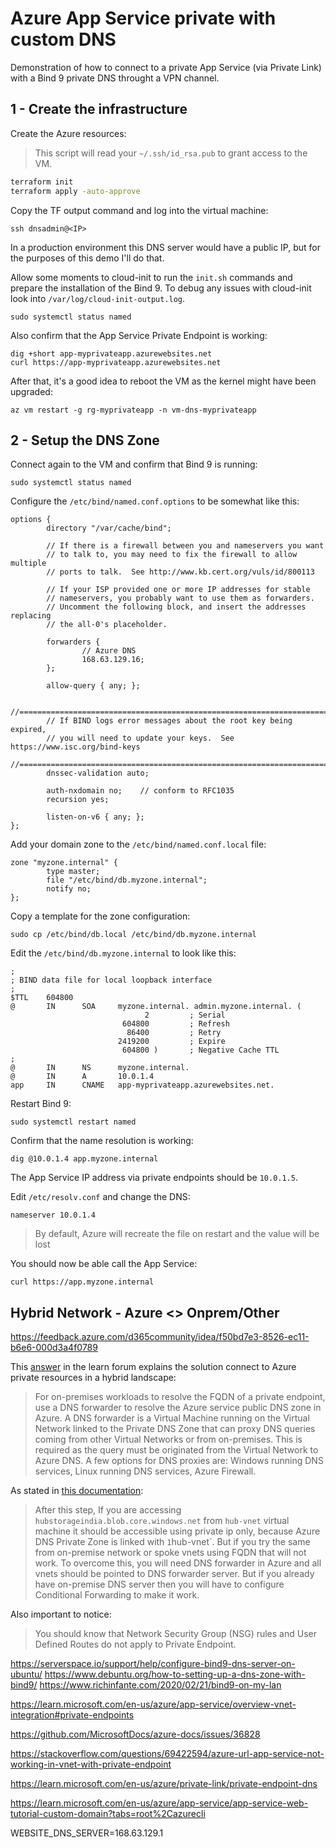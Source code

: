 # Azure App Service private with custom DNS

Demonstration of how to connect to a private App Service (via Private Link) with a Bind 9 private DNS throught a VPN channel.

## 1 - Create the infrastructure

Create the Azure resources:

> This script will read your `~/.ssh/id_rsa.pub` to grant access to the VM.

```sh
terraform init
terraform apply -auto-approve
```

Copy the TF output command and log into the virtual machine:

```
ssh dnsadmin@<IP>
```

In a production environment this DNS server would have a public IP, but for the purposes of this demo I'll do that.

Allow some moments to cloud-init to run the `init.sh` commands and prepare the installation of the Bind 9. To debug any issues with cloud-init look into `/var/log/cloud-init-output.log`.

```
sudo systemctl status named
```

Also confirm that the App Service Private Endpoint is working:

```
dig +short app-myprivateapp.azurewebsites.net
curl https://app-myprivateapp.azurewebsites.net
```

After that, it's a good idea to reboot the VM as the kernel might have been upgraded:

```
az vm restart -g rg-myprivateapp -n vm-dns-myprivateapp
```

## 2 - Setup the DNS Zone

Connect again to the VM and confirm that Bind 9 is running:

```
sudo systemctl status named
```

Configure the `/etc/bind/named.conf.options` to be somewhat like this:

```
options {
        directory "/var/cache/bind";

        // If there is a firewall between you and nameservers you want
        // to talk to, you may need to fix the firewall to allow multiple
        // ports to talk.  See http://www.kb.cert.org/vuls/id/800113

        // If your ISP provided one or more IP addresses for stable
        // nameservers, you probably want to use them as forwarders.
        // Uncomment the following block, and insert the addresses replacing
        // the all-0's placeholder.

        forwarders {
                // Azure DNS
                168.63.129.16;
        };

        allow-query { any; };

        //========================================================================
        // If BIND logs error messages about the root key being expired,
        // you will need to update your keys.  See https://www.isc.org/bind-keys
        //========================================================================
        dnssec-validation auto;

        auth-nxdomain no;    // conform to RFC1035
        recursion yes;

        listen-on-v6 { any; };
};
```

Add your domain zone to the `/etc/bind/named.conf.local` file:

```
zone "myzone.internal" {
        type master;
        file "/etc/bind/db.myzone.internal";
        notify no;
};
```

Copy a template for the zone configuration:

```
sudo cp /etc/bind/db.local /etc/bind/db.myzone.internal
```

Edit the `/etc/bind/db.myzone.internal` to look like this:

```
;
; BIND data file for local loopback interface
;
$TTL    604800
@       IN      SOA     myzone.internal. admin.myzone.internal. (
                              2         ; Serial
                         604800         ; Refresh
                          86400         ; Retry
                        2419200         ; Expire
                         604800 )       ; Negative Cache TTL
;
@       IN      NS      myzone.internal.
@       IN      A       10.0.1.4
app     IN      CNAME   app-myprivateapp.azurewebsites.net.
```

Restart Bind 9:

```
sudo systemctl restart named
```

Confirm that the name resolution is working:

```
dig @10.0.1.4 app.myzone.internal
```

The App Service IP address via private endpoints should be `10.0.1.5`.

Edit `/etc/resolv.conf` and change the DNS:

```
nameserver 10.0.1.4
```

> By default, Azure will recreate the file on restart and the value will be lost

You should now be able call the App Service:

```
curl https://app.myzone.internal
```

## Hybrid Network - Azure <> Onprem/Other

https://feedback.azure.com/d365community/idea/f50bd7e3-8526-ec11-b6e6-000d3a4f0789

This [answer][2] in the learn forum explains the solution connect to Azure private resources in a hybrid landscape:

> For on-premises workloads to resolve the FQDN of a private endpoint, use a DNS forwarder to resolve the Azure service public DNS zone in Azure. A DNS forwarder is a Virtual Machine running on the Virtual Network linked to the Private DNS Zone that can proxy DNS queries coming from other Virtual Networks or from on-premises. This is required as the query must be originated from the Virtual Network to Azure DNS. A few options for DNS proxies are: Windows running DNS services, Linux running DNS services, Azure Firewall.



As stated in [this documentation][1]:

> After this step, If you are accessing `hubstorageindia.blob.core.windows.net` from `hub-vnet` virtual machine it should be accessible using private ip only, because Azure DNS Private Zone is linked with `1`hub-vnet`. But if you try the same from on-premise network or spoke vnets using FQDN that will not work. To overcome this, you will need DNS forwarder in Azure and all vnets should be pointed to DNS forwarder server. But if you already have on-premise DNS server then you will have to configure Conditional Forwarding to make it work.

Also important to notice:

> You should know that Network Security Group (NSG) rules and User Defined Routes do not apply to Private Endpoint.


[1]: https://anktsrkr.github.io/post/connect-privately-to-azure-paas-resources-using-azure-private-endpoint/
[2]: https://learn.microsoft.com/en-us/answers/questions/766816/how-to-get-on-prem-dns-to-resolve-the-fqdn-of-azur

https://serverspace.io/support/help/configure-bind9-dns-server-on-ubuntu/
https://www.debuntu.org/how-to-setting-up-a-dns-zone-with-bind9/
https://www.richinfante.com/2020/02/21/bind9-on-my-lan


https://learn.microsoft.com/en-us/azure/app-service/overview-vnet-integration#private-endpoints


https://github.com/MicrosoftDocs/azure-docs/issues/36828

https://stackoverflow.com/questions/69422594/azure-url-app-service-not-working-in-vnet-with-private-endpoint

https://learn.microsoft.com/en-us/azure/private-link/private-endpoint-dns

https://learn.microsoft.com/en-us/azure/app-service/app-service-web-tutorial-custom-domain?tabs=root%2Cazurecli

WEBSITE_DNS_SERVER=168.63.129.1